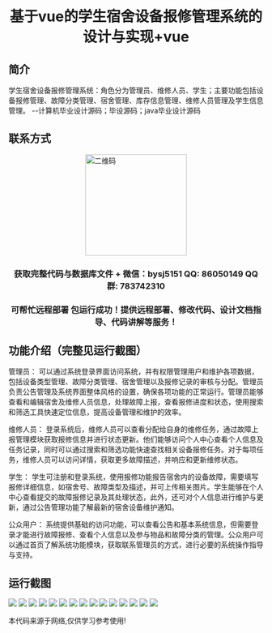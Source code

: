<p><h1 align="center">基于vue的学生宿舍设备报修管理系统的设计与实现+vue</h1></p>

## 简介
学生宿舍设备报修管理系统：角色分为管理员、维修人员、学生；主要功能包括设备报修管理、故障分类管理、宿舍管理、库存信息管理、维修人员管理及学生信息管理。    --计算机毕业设计源码；毕设源码；java毕业设计源码


## 联系方式
<img src="https://bs-1329754181.cos.ap-shanghai.myqcloud.com/wx.jpg" alt="二维码" style="display: block; margin: 0 auto;" width="200px">
<p><h3 align="center">获取完整代码与数据库文件 + 微信：bysj5151 QQ: 86050149 QQ群: 783742310</h3></p>
<p><h3 align="center">可帮忙远程部署 包运行成功！提供远程部署、修改代码、设计文档指导、代码讲解等服务！</h3></p>

## 功能介绍（完整见运行截图）
管理员： 可以通过系统登录界面访问系统，并有权限管理用户和维护各项数据，包括设备类型管理、故障分类管理、宿舍管理以及报修记录的审核与分配。管理员负责公告管理及系统界面整体风格的设置，确保各项功能的正常运行。管理员能够查看和编辑宿舍及维修人员信息，处理故障上报，查看报修进度和状态，使用搜索和筛选工具快速定位信息，提高设备管理和维护的效率。

维修人员： 登录系统后，维修人员可以查看分配给自身的维修任务，通过故障上报管理模块获取报修信息并进行状态更新。他们能够访问个人中心查看个人信息及任务记录，同时可以通过搜索和筛选功能快速查找相关设备报修任务。对于每项任务，维修人员可以访问详情，获取更多故障描述，并响应和更新维修状态。

学生： 学生可注册和登录系统，使用报修功能报告宿舍内的设备故障，需要填写报修详细信息，如宿舍号、故障类型及描述，并可上传相关图片。学生能够在个人中心查看提交的故障报修记录及其处理状态，此外，还可对个人信息进行维护与更新，通过公告管理功能了解最新的宿舍设备维护通知。

公众用户： 系统提供基础的访问功能，可以查看公告和基本系统信息，但需要登录才能进行故障报修、查看个人信息以及参与物品和故障分类的管理。公众用户可以通过首页了解系统功能模块，获取联系管理员的方式，进行必要的系统操作指导与支持。


## 运行截图
![](https://bs-1329754181.cos.ap-shanghai.myqcloud.com/ssm/StudentDormitoryRepairManagementSystem/img/001.jpg)
![](https://bs-1329754181.cos.ap-shanghai.myqcloud.com/ssm/StudentDormitoryRepairManagementSystem/img/002.jpg)
![](https://bs-1329754181.cos.ap-shanghai.myqcloud.com/ssm/StudentDormitoryRepairManagementSystem/img/003.jpg)
![](https://bs-1329754181.cos.ap-shanghai.myqcloud.com/ssm/StudentDormitoryRepairManagementSystem/img/004.jpg)
![](https://bs-1329754181.cos.ap-shanghai.myqcloud.com/ssm/StudentDormitoryRepairManagementSystem/img/005.jpg)
![](https://bs-1329754181.cos.ap-shanghai.myqcloud.com/ssm/StudentDormitoryRepairManagementSystem/img/006.jpg)
![](https://bs-1329754181.cos.ap-shanghai.myqcloud.com/ssm/StudentDormitoryRepairManagementSystem/img/007.jpg)
![](https://bs-1329754181.cos.ap-shanghai.myqcloud.com/ssm/StudentDormitoryRepairManagementSystem/img/008.jpg)
![](https://bs-1329754181.cos.ap-shanghai.myqcloud.com/ssm/StudentDormitoryRepairManagementSystem/img/009.jpg)
![](https://bs-1329754181.cos.ap-shanghai.myqcloud.com/ssm/StudentDormitoryRepairManagementSystem/img/010.jpg)
![](https://bs-1329754181.cos.ap-shanghai.myqcloud.com/ssm/StudentDormitoryRepairManagementSystem/img/011.jpg)
![](https://bs-1329754181.cos.ap-shanghai.myqcloud.com/ssm/StudentDormitoryRepairManagementSystem/img/012.jpg)
![](https://bs-1329754181.cos.ap-shanghai.myqcloud.com/ssm/StudentDormitoryRepairManagementSystem/img/013.jpg)
![](https://bs-1329754181.cos.ap-shanghai.myqcloud.com/ssm/StudentDormitoryRepairManagementSystem/img/014.jpg)
![](https://bs-1329754181.cos.ap-shanghai.myqcloud.com/ssm/StudentDormitoryRepairManagementSystem/img/015.jpg)

<p>本代码来源于网络,仅供学习参考使用!</p>
